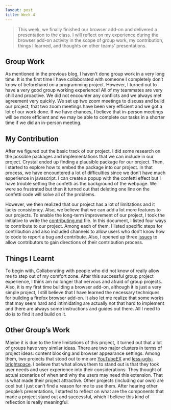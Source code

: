```yaml
---
layout: post
title: Week 4
---
```


> This week, we finally finished our browser add-on and delivered a presentation to the class. I will reflect on my experience during the browser add-on activity in the scope of group work, my contribution, things I learned, and thoughts on other teams' presentations.
> 

## Group Work

As mentioned in the previous blog, I haven’t done group work in a very long time. It is the first time I have collaborated with someone I completely don’t know of beforehand on a programming project. However, I turned out to have a very good group working experience! All of my teammates are very chill and proactive. We did not encounter any conflicts and we always met agreement very quickly. We set up two zoom meetings to discuss and build our project, that two zoom meetings have been very efficient and we got a lot of our work done. If we have chances, I believe that in-person meetings will be more efficient and we may be able to complete our tasks in a shorter time if we did an in-person meeting.

## My Contribution

After we figured out the basic track of our project. I did some research on the possible packages and implementations that we can include in our project. Crystal ended up finding a plausible package for our project. Then, I started to explore how to embed the package into our project. In that process, we have encountered a lot of difficulties since we don’t have much experience in javascript. I can create a popup with the confetti effect but I have trouble setting the confetti as the background of the webpage. We were so frustrated but then it turned out that deleting one line on the confetti code will solve all of the problems.

However, we then realized that our project has a lot of limitations and it lacks consistency. Also, we believe that we can add a lot more features to our projects. To enable the long-term improvement of our project, I took the initiative to write the [contributing.md](https://github.com/ossd-sp22/slap-a-fetti/blob/8305dd53ff7dae1a5801d86720ecc9cfdf5adefe/CONTRIBUTING.md) file. In this document, I listed four ways to contribute to our project. Among each of them, I listed specific steps for contribution and also included channels to allow users who don’t know how to code to report a bug and contribute. Also, I opened up three [issues](https://github.com/ossd-sp22/slap-a-fetti/issues) to allow contributors to gain directions of their contribution process.

## Things I Learnt

To begin with, Collaborating with people who did not know of really allow me to step out of my comfort zone. After this successful group project experience, I think am no longer that nervous and afraid of group projects. Also, it is my first time building a browser add-on, although it is just a very simple project, I still believe that I have learned the necessary techniques for building a firefox browser add-on. It also let me realize that some works that may seem hard and intimidating are actually not that hard to implement and there are always some instructions and guides out there. All I need to do is to find it and build on it.

## Other Group’s Work

Maybe it is due to the time limitations of this project, it turned out that a lot of groups have very similar ideas. There are two major clusters in terms of project ideas: content blocking and browser appearance settings. Among them, two projects that stood out to me are [YouTubeEX](https://github.com/ossd-sp22/YouTubeEX) and [less-ugly-brightspace](https://github.com/ossd-sp22/less-ugly-brightspace). I believe that what allows them to stand out is that they took user needs and user experience into their considerations. They thought of actual scenarios of when and why the users may need this extension. That is what made their project attractive. Other projects (including our own) are cool but I just can’t find a reason for me to use them. After hearing other people’s presentations, I started to reflect on what are the components that made a project stand out and successful, which I believe this kind of reflection is really meaningful.
